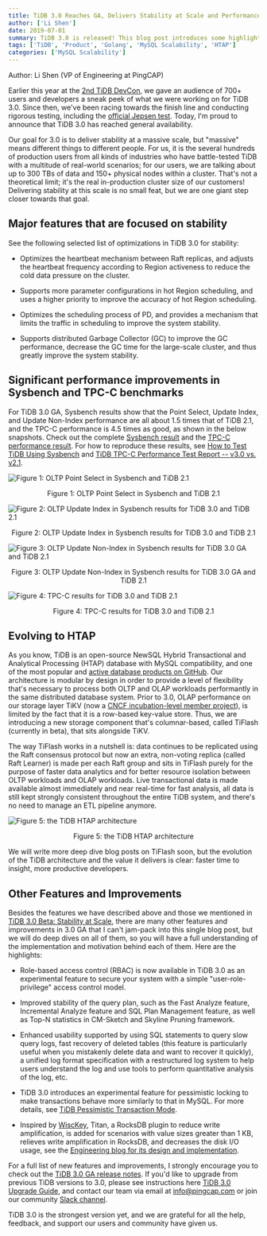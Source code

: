 ```yaml
---
title: TiDB 3.0 Reaches GA, Delivers Stability at Scale and Performance Boost
author: ['Li Shen']
date: 2019-07-01
summary: TiDB 3.0 is released! This blog post introduces some highlights of TiDB 3.0, including major features focused on stability, significant performance improvements in Sysbench and TPC-C benchmarks, a newly introduced component, and important features and improvements. 
tags: ['TiDB', 'Product', 'Golang', 'MySQL Scalability', 'HTAP']
categories: ['MySQL Scalability']
---
```


Author: Li Shen (VP of Engineering at PingCAP)

Earlier this year at the [2nd TiDB DevCon](https://pingcap.com/blog/tidb-3.0-beta-stability-at-scale/), we gave an audience of 700+ users and developers a sneak peek of what we were working on for TiDB 3.0. Since then, we've been racing towards the finish line and conducting rigorous testing, including the [official Jepsen test](https://pingcap.com/blog/tidb-passes-jepsen-test-for-snapshot-isolation-and-single-key-linearizability/). Today, I'm proud to announce that TiDB 3.0 has reached general availability. 

Our goal for 3.0 is to deliver stability at a massive scale, but "massive" means different things to different people. For us, it is the several hundreds of production users from all kinds of industries who have battle-tested TiDB with a multitude of real-world scenarios; for our users, we are talking about up to 300 TBs of data and 150+ physical nodes within a cluster. That's not a theoretical limit; it's the real in-production cluster size of our customers! Delivering stability at this scale is no small feat, but we are one giant step closer towards that goal. 

## Major features that are focused on stability

See the following selected list of optimizations in TiDB 3.0 for stability: 

- Optimizes the heartbeat mechanism between Raft replicas, and adjusts the heartbeat frequency according to Region activeness to reduce the cold data pressure on the cluster.

- Supports more parameter configurations in hot Region scheduling, and uses a higher priority to improve the accuracy of hot Region scheduling.

- Optimizes the scheduling process of PD, and provides a mechanism that limits the traffic in scheduling to improve the system stability.

- Supports distributed Garbage Collector (GC) to improve the GC performance, decrease the GC time for the large-scale cluster, and thus greatly improve the system stability.

## Significant performance improvements in Sysbench and TPC-C benchmarks 

For TiDB 3.0 GA, Sysbench results show that the Point Select, Update Index, and Update Non-Index performance are all about 1.5 times that of TiDB 2.1, and the TPC-C performance is 4.5 times as good, as shown in the below snapshots. Check out the complete [Sysbench result](https://github.com/pingcap/docs/blob/master/v3.0/benchmark/sysbench-v4.md) and the [TPC-C performance result](https://github.com/pingcap/docs/blob/master/v3.0/benchmark/tpcc.md). For how to reproduce these results, see [How to Test TiDB Using Sysbench](https://github.com/pingcap/docs/blob/master/v3.0/benchmark/how-to-run-sysbench.md) and [TiDB TPC-C Performance Test Report -- v3.0 vs. v2.1](https://github.com/pingcap/docs/blob/master/v3.0/benchmark/tpcc.md).

![Figure 1: OLTP Point Select in Sysbench and TiDB 2.1](media/oltp-point-select-in-sysbench-and-tidb-2.1.png)
<center> Figure 1: OLTP Point Select in Sysbench and TiDB 2.1 </center>

![Figure 2: OLTP Update Index in Sysbench results for TiDB 3.0 and TiDB 2.1](media/oltp-update-index-in-sysbench-results-for-tidb-3.0-and-tidb-2.1.png)
<center> Figure 2: OLTP Update Index in Sysbench results for TiDB 3.0 and TiDB 2.1 </center>

![Figure 3: OLTP Update Non-Index in Sysbench results for TiDB 3.0 GA and TiDB 2.1](media/oltp-update-non-index-in-sysbench-results-for-tidb-3.0-ga-and-tidb-2.1.png)
<center> Figure 3: OLTP Update Non-Index in Sysbench results for TiDB 3.0 GA and TiDB 2.1 </center>

![Figure 4: TPC-C results for TiDB 3.0 and TiDB 2.1](media/tpc-c-results-for-tidb-3.0-and-tidb-2.1.png)
<center> Figure 4: TPC-C results for TiDB 3.0 and TiDB 2.1 </center>

## Evolving to HTAP

As you know, TiDB is an open-source NewSQL Hybrid Transactional and Analytical Processing (HTAP) database with MySQL compatibility, and one of the most popular and [active database products on GitHub](https://github.com/pingcap/tidb). Our architecture is modular by design in order to provide a level of flexibility that's necessary to process both OLTP and OLAP workloads performantly in the same distributed database system. Prior to 3.0, OLAP performance on our storage layer TiKV (now a [CNCF incubation-level member project](https://www.cncf.io/blog/2019/05/21/toc-votes-to-move-tikv-into-cncf-incubator/)), is limited by the fact that it is a row-based key-value store. Thus, we are introducing a new storage component that's columnar-based, called TiFlash (currently in beta), that sits alongside TiKV. 

The way TiFlash works in a nutshell is: data continues to be replicated using the Raft consensus protocol but now an extra, non-voting replica (called Raft Learner) is made per each Raft group and sits in TiFlash purely for the purpose of faster data analytics and for better resource isolation between OLTP workloads and OLAP workloads. Live transactional data is made available almost immediately and near real-time for fast analysis, all data is still kept strongly consistent throughout the entire TiDB system, and there's no need to manage an ETL pipeline anymore.
	
![Figure 5: the TiDB HTAP architecture](media/tidb-htap-architecture-1.png)
<center> Figure 5: the TiDB HTAP architecture </center>

We will write more deep dive blog posts on TiFlash soon, but the evolution of the TiDB architecture and the value it delivers is clear: faster time to insight, more productive developers.

## Other Features and Improvements
	
Besides the features we have described above and those we mentioned in [TiDB 3.0 Beta: Stability at Scale](https://pingcap.com/blog/tidb-3.0-beta-stability-at-scale/), there are many other features and improvements in 3.0 GA that I can't jam-pack into this single blog post, but we will do deep dives on all of them, so you will have a full understanding of the implementation and motivation behind each of them. Here are the highlights:

- Role-based access control (RBAC) is now available in TiDB 3.0 as an experimental feature to secure your system with a simple "user-role-privilege" access control model. 

- Improved stability of the query plan, such as the Fast Analyze feature, Incremental Analyze feature and SQL Plan Management feature, as well as Top-N statistics in CM-Sketch and Skyline Pruning framework.

- Enhanced usability supported by using SQL statements to query slow query logs, fast recovery of deleted tables (this feature is particularly useful when you mistakenly delete data and want to recover it quickly), a unified log format specification with a restructured log system to help users understand the log and use tools to perform quantitative analysis of the log, etc.

- TiDB 3.0 introduces an experimental feature for pessimistic locking to make transactions behave more similarly to that in MySQL. For more details, see [TiDB Pessimistic Transaction Mode](https://pingcap.com/docs/v3.0/reference/transactions/transaction-pessimistic/).

- Inspired by [WiscKey](https://www.usenix.org/system/files/conference/fast16/fast16-papers-lu.pdf), Titan, a RocksDB plugin to reduce write amplification, is added for scenarios with value sizes greater than 1 KB, relieves write amplification in RocksDB, and decreases the disk I/O usage, see the [Engineering blog for its design and implementation](https://pingcap.com/blog/titan-storage-engine-design-and-implementation/).

For a full list of new features and improvements, I strongly encourage you to check out the [TiDB 3.0 GA release notes](https://pingcap.com/docs/v3.0/releases/3.0-ga/). If you'd like to upgrade from previous TiDB versions to 3.0, please see instructions here [TiDB 3.0 Upgrade Guide](https://pingcap.com/docs/v3.0/how-to/upgrade/from-previous-version/), and contact our team via email at info@pingcap.com or join our community [Slack channel](https://pingcap.com/tidbslack). 
 
TiDB 3.0 is the strongest version yet, and we are grateful for all the help, feedback, and support our users and community have given us. 

